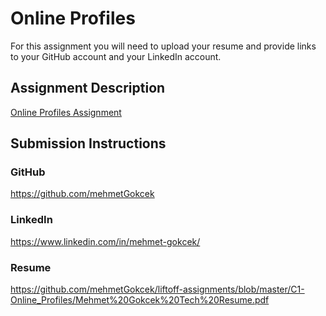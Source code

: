 # Online Profiles
For this assignment you will need to upload your resume and provide links to your GitHub account and your LinkedIn account.

## Assignment Description
[Online Profiles Assignment](https://education.launchcode.org/liftoff/modules/assignments/online-profiles)

## Submission Instructions
 
### GitHub
https://github.com/mehmetGokcek 

### LinkedIn
https://www.linkedin.com/in/mehmet-gokcek/

### Resume
https://github.com/mehmetGokcek/liftoff-assignments/blob/master/C1-Online_Profiles/Mehmet%20Gokcek%20Tech%20Resume.pdf
